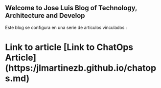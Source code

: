## Welcome to Jose Luis Blog of Technology, Architecture and Develop

Este blog se configura en una serie de articulos vinculados :
# Link to article [Link to ChatOps Article] (https:/jlmartinezb.github.io/chatops.md)
